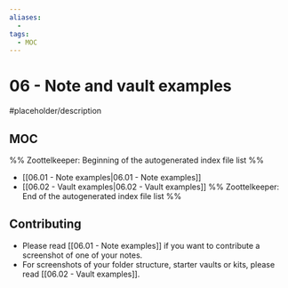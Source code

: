 ```yaml
---
aliases:
  -
tags:
  - MOC
---
```


# 06 - Note and vault examples

#placeholder/description

## MOC

%% Zoottelkeeper: Beginning of the autogenerated index file list %%

- [[06.01 - Note examples|06.01 - Note examples]]
- [[06.02 - Vault examples|06.02 - Vault examples]]
  %% Zoottelkeeper: End of the autogenerated index file list %%

## Contributing

- Please read [[06.01 - Note examples]] if you want to contribute a screenshot of one of your notes.
- For screenshots of your folder structure, starter vaults or kits, please read [[06.02 - Vault examples]].
